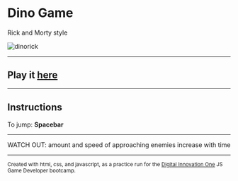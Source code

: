 # Dino Game

Rick and Morty style

![dinorick](https://user-images.githubusercontent.com/76042262/143462833-3457f8a3-d4a1-4647-882f-a1532d304cc1.gif)

<hr>


## Play it [**here**](https://ianisout.github.io/dino-game-rick/)

<hr>


## Instructions

To jump: **Spacebar**

<hr>

WATCH OUT: amount and speed of approaching enemies increase with time

<hr>

<sub>Created with html, css, and javascript, as a practice run for the [Digital Innovation One](https://digitalinnovation.one/) JS Game Developer bootcamp.</sub>
